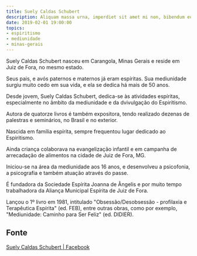 ```yaml
---
title: Suely Caldas Schubert
description: Aliquam massa urna, imperdiet sit amet mi non, bibendum euismod est.
date: 2019-02-01 19:00:00
topics: 
- espiritismo
- mediunidade
- minas-gerais
---
```



Suely Caldas Schubert nasceu em Carangola, Minas Gerais e reside em Juiz de Fora, no mesmo estado. 

Seus pais, e avós paternos e maternos já eram espíritas. Sua mediunidade surgiu muito cedo em sua vida, 
e ela se dedica há mais de 50 anos. 

Desde jovem, Suely Caldas Schubert, dedica-se às atividades espíritas, especialmente no âmbito da 
mediunidade e da dvivulgação do Espiritismo.

Autora de quatorze livros é também expositora, tendo realizado dezenas de palestras e seminários, 
no Brasil e no exterior.

Nascida em família espírita, sempre frequentou lugar dedicado ao Espiritismo. 

Ainda criança colaborava na evangelização infantil e em campanha de arrecadação de alimentos na cidade de Juiz de Fora, MG. 

Iniciou-se na área da mediunidade aos 16 anos, e desenvolveu a psicofonia, a psicografia e também atuação através do passe. 

É fundadora da Sociedade Espírita Joanna de Ângelis e por muito tempo trabalhadora da Aliança Municipal Espírita de Juiz de Fora. 

Lançou o 1º livro em 1981, intitulado "Obsessão/Desobsessão - profilaxia e Terapêutica Espírita" (ed. FEB), 
entre outras obras, como por exemplo, "Mediunidade: Caminho para Ser Feliz" (ed. DIDIER).

## Fonte
[Suely Caldas Schubert | Facebook](https://pt-br.facebook.com/suelyschubert/info)

